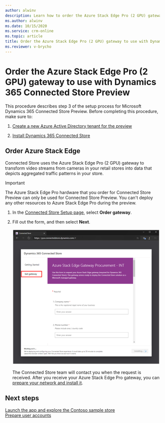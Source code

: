 ```yaml
---
author: alwinv
description: Learn how to order the Azure Stack Edge Pro (2 GPU) gateway to use with Dynamics 365 Connected Store Preview.
ms.author: alwinv
ms.date: 10/15/2020
ms.service: crm-online
ms.topic: article
title: Order the Azure Stack Edge Pro (2 GPU) gateway to use with Dynamics 365 Connected Store Preview
ms.reviewer: v-brycho
---
```


# Order the Azure Stack Edge Pro (2 GPU) gateway to use with Dynamics 365 Connected Store Preview

This procedure describes step 3 of the setup process for Microsoft Dynamics 365 Connected Store Preview. Before completing this procedure, make sure to:

1. [Create a new Azure Active Directory tenant for the preview](admin-create-new-tenant.md)

2. [Install Dynamics 365 Connected Store](admin-install-web-app.md)

## Order Azure Stack Edge

Connected Store uses the Azure Stack Edge Pro (2 GPU) gateway to transform video streams from cameras in your retail stores into data that depicts aggregated traffic patterns in your store. 

> [!IMPORTANT]
> The Azure Stack Edge Pro hardware that you order for Connected Store Preview can only be used for Connected Store Preview. You can't deploy any other resources to Azure Stack Edge Pro during the preview. 

1. In the [Connected Store Setup page](https://go.microsoft.com/fwlink/?linkid=2128110), select **Order gateway**.

2. Fill out the form, and then select **Next**. 

     ![Order gateway command and Azure Stack Edge Pro procurement form](media/get-gateway.PNG "Order gateway command and Azure Stack Edge Pro procurement form")
     
   The Connected Store team will contact you when the request is received. After you receive your Azure Stack Edge Pro gateway, you can [prepare your network and install it](ase-install.md).
 
## Next steps

[Launch the app and explore the Contoso sample store](launch-app.md)<br>
[Prepare user accounts](admin-prepare-user-accounts.md)
